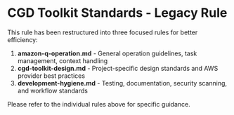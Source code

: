 # CGD Toolkit Standards - Legacy Rule

This rule has been restructured into three focused rules for better efficiency:

1. **amazon-q-operation.md** - General operation guidelines, task management, context handling
2. **cgd-toolkit-design.md** - Project-specific design standards and AWS provider best practices  
3. **development-hygiene.md** - Testing, documentation, security scanning, and workflow standards

Please refer to the individual rules above for specific guidance.